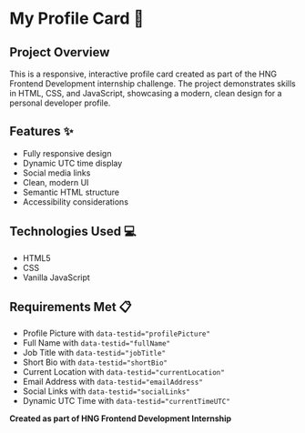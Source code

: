 # My Profile Card 🚀

## Project Overview
This is a responsive, interactive profile card created as part of the HNG Frontend Development internship challenge. The project demonstrates skills in HTML, CSS, and JavaScript, showcasing a modern, clean design for a personal developer profile.

## Features ✨
- Fully responsive design
- Dynamic UTC time display
- Social media links
- Clean, modern UI
- Semantic HTML structure
- Accessibility considerations

## Technologies Used 💻
- HTML5
- CSS
- Vanilla JavaScript

## Requirements Met 📋
- Profile Picture with `data-testid="profilePicture"`
- Full Name with `data-testid="fullName"`
- Job Title with `data-testid="jobTitle"`
- Short Bio with `data-testid="shortBio"`
- Current Location with `data-testid="currentLocation"`
- Email Address with `data-testid="emailAddress"`
- Social Links with `data-testid="socialLinks"`
- Dynamic UTC Time with `data-testid="currentTimeUTC"`


**Created as part of HNG Frontend Development Internship**